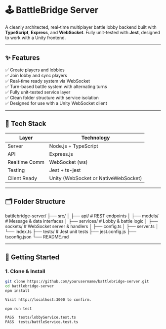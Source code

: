 # 🕹️ BattleBridge Server

A cleanly architected, real-time multiplayer battle lobby backend built with **TypeScript**, **Express**, and **WebSocket**. Fully unit-tested with **Jest**, designed to work with a Unity frontend.

---

## ✨ Features

✅ Create players and lobbies  
✅ Join lobby and sync players  
✅ Real-time ready system via WebSocket  
✅ Turn-based battle system with alternating turns  
✅ Fully unit-tested service layer  
✅ Clean folder structure with service isolation  
✅ Designed for use with a Unity WebSocket client

---

## 🧠 Tech Stack

| Layer         | Technology         |
|---------------|--------------------|
| Server        | Node.js + TypeScript |
| API           | Express.js         |
| Realtime Comm | WebSocket (ws)     |
| Testing       | Jest + ts-jest     |
| Client Ready  | Unity (WebSocket or NativeWebSocket) |

---

## 🗂️ Folder Structure

battlebridge-server/
├── src/
│ ├── api/ # REST endpoints
│ ├── models/ # Message & data interfaces
│ ├── services/ # Lobby & battle logic
│ ├── sockets/ # WebSocket server & handlers
│ ├── config.ts
│ ├── server.ts
│ └── index.ts
├── tests/ # Jest unit tests
├── jest.config.js
├── tsconfig.json
└── README.md


---

## 🚀 Getting Started

### 1. Clone & Install

```bash
git clone https://github.com/yourusername/battlebridge-server.git
cd battlebridge-server
npm install

Visit http://localhost:3000 to confirm.

npm run test

PASS  tests/lobbyService.test.ts
PASS  tests/battleService.test.ts


